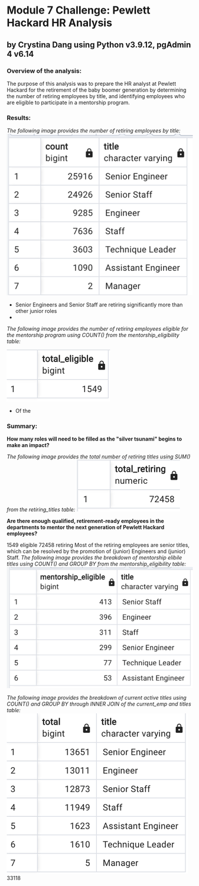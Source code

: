 # Module 7 Challenge: Pewlett Hackard HR Analysis
## by Crystina Dang using Python v3.9.12, pgAdmin 4 v6.14

### Overview of the analysis: 
The purpose of this analysis was to prepare the HR analyst at Pewlett Hackard for the retirement of the baby boomer generation by determining the number of retiring employees by title, and identifying employees who are eligible to participate in a mentorship program.

### Results: 

*The following image provides the number of retiring employees by title:*
![This is an image](https://github.com/crystdang/Pewlett-Hackard-analysis/blob/main/Images/retiring_titles.png)

- Senior Engineers and Senior Staff are retiring significantly more than other junior roles
- 

*The following image provides the number of retiring employees eligible for the mentorship program using COUNT() from the mentorship_eligibility table:*

![This is an image](https://github.com/crystdang/Pewlett-Hackard-analysis/blob/main/Images/total_eligible.png)

- Of the 


### Summary: 
**How many roles will need to be filled as the "silver tsunami" begins to make an impact?**

*The following image provides the total number of retiring titles using SUM() from the retiring_titles table:*
![This is an image](https://github.com/crystdang/Pewlett-Hackard-analysis/blob/main/Images/total_retiring.png)

**Are there enough qualified, retirement-ready employees in the departments to mentor the next generation of Pewlett Hackard employees?**

1549 eligible
72458 retiring
Most of the retiring employees are senior titles, which can be resolved by the promotion of (junior) Engineers and (junior) Staff.
*The following image provides the breakdown of mentorship elibile titles using COUNT() and GROUP BY from the mentorship_eligibility table:*
![This is an image](https://github.com/crystdang/Pewlett-Hackard-analysis/blob/main/Images/mentorship_titles.png)

*The following image provides the breakdown of current active titles using COUNT() and GROUP BY through INNER JOIN of the current_emp and titles table:*
![This is an image](https://github.com/crystdang/Pewlett-Hackard-analysis/blob/main/Images/current_titles.png)
33118